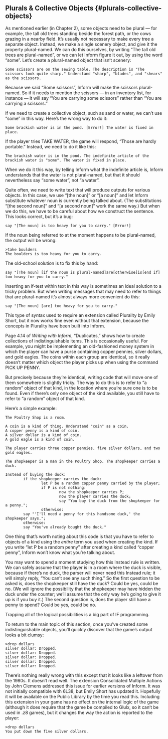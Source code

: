 ## Plurals &amp; Collective Objects {#plurals-collective-objects}

As mentioned earlier (in Chapter 2), some objects need to be plural — for example, the tall old trees standing beside the forest path, or the cows grazing in a nearby field. It’s usually not necessary to make every tree a separate object. Instead, we make a single scenery object, and give it the property plural-named. We can do this ourselves, by writing “The tall old trees are plural-named”, or we can let Inform figure it out, by using the word “some”. Let’s create a plural-named object that isn’t scenery:

```inform7
Some scissors are on the sewing table. The description is "The scissors look quite sharp." Understand "sharp", "blades", and "shears" as the scissors.
```

Because we said “Some scissors”, Inform will make the scissors plural-named. So if it needs to mention the scissors — in an inventory list, for instance — it will say “You are carrying some scissors” rather than “You are carrying a scissors.”

If we need to create a collective object, such as sand or water, we can’t use “some” in this way. Here’s the wrong way to do it:

```inform7
Some brackish water is in the pond. [Error!] The water is fixed in place.
```

If the player tries TAKE WATER, the game will respond, “Those are hardly portable.” Instead, we need to do it like this:

```inform7
The brackish water is in the pond. The indefinite article of the brackish water is "some". The water is fixed in place.
```

When we do it this way, by telling Inform what the indefinite article is, Inform understands that the water is not plural-named, but that it should nevertheless say “some water”, not “a water”.

Quite often, we need to write text that will produce outputs for various objects. In this case, we use “[the noun]” or “[a noun]” and let Inform substitute whatever noun is currently being talked about. (The substitutions “[the second noun]” and “[a second noun]” work the same way.) But when we do this, we have to be careful about how we construct the sentence. This looks correct, but it’s a bug:

```inform7
say "[The noun] is too heavy for you to carry." [Error!]
```

If the noun being referred to at the moment happens to be plural-named, the output will be wrong:

```
>take boulders
The boulders is too heavy for you to carry.
```

The old-school solution is to fix this by hand:

```inform7
say "[The noun] [if the noun is plural-named]are[otherwise]is[end if] too heavy for you to carry."
```

Inserting an if-test within text in this way is sometimes an ideal solution to a tricky problem. But when writing messages that may need to refer to things that are plural-named it’s almost always more convenient do this:

```inform7
say "[The noun] [are] too heavy for you to carry."
```

This type of syntax used to require an extension called Plurality by Emily Short, but it now works fine even without that extension, because the concepts in Plurality have been built into Inform.

Page 4.14 of _Writing with Inform_, “Duplicates,” shows how to create collections of indistinguishable items. This is occasionally useful. For example, you might be implementing an old-fashioned money system in which the player can have a purse containing copper pennies, silver dollars, and gold eagles. The coins within each group are identical, so it really doesn’t matter which object the player picks up when using the command PICK UP PENNY.

But precisely because they’re identical, writing code that will move one of them somewhere is slightly tricky. The way to do this is to refer to “a random” object of that kind, in the location where you’re sure one is to be found. Even if there’s only one object of the kind available, you still have to refer to “a random” object of that kind.

Here’s a simple example:

```inform7
The Poultry Shop is a room.

A coin is a kind of thing. Understand "coin" as a coin.
A copper penny is a kind of coin.
A silver dollar is a kind of coin.
A gold eagle is a kind of coin.

The player carries three copper pennies, five silver dollars, and two gold eagles.

The shopkeeper is a man in the Poultry Shop. The shopkeeper carries a duck.

Instead of buying the duck:
        if the shopkeeper carries the duck:
                let P be a random copper penny carried by the player;
                if P is not nothing:
                        now the shopkeeper carries P;
                        now the player carries the duck;
                        say "You buy the duck from the shopkeeper for a penny.";
                otherwise:
        say "'I'll need a penny for this handsome duck,' the shopkeeper says.";
        otherwise:
        say "You've already bought the duck."
```

One thing that’s worth noting about this code is that you have to refer to objects of a kind using the _entire_ term you used when creating the kind. If you write “let P be a random penny” after creating a kind called “copper penny”, Inform won’t know what you’re talking about.

You may want to spend a moment studying how this Instead rule is written. We can safely assume that the player is in a room where the duck is visible, because if there’s no duck, the parser will never need this Instead rule; it will simply reply, “You can’t see any such thing.” So the first question to be asked is, does the shopkeeper still have the duck? Could be yes, could be no. (We will ignore the possibility that the shopkeeper may have hidden the duck under the counter; we’ll assume that the only way he’s going to give it up is if you buy it.) The second question is, does the player still have a penny to spend? Could be yes, could be no.

Trapping all of the logical possibilities is a big part of IF programming.

To return to the main topic of this section, once you’ve created some indistinguishable objects, you’ll quickly discover that the game’s output looks a bit clumsy:

```
>drop dollars
silver dollar: Dropped.
silver dollar: Dropped.
silver dollar: Dropped.
silver dollar: Dropped.
silver dollar: Dropped.
```

There’s nothing really wrong with this except that it looks like a leftover from the 1980s. It doesn’t read well. The extension Consolidated Multiple Actions by John Clemens addressed this issue for earlier versions of Inform. It was not initially compatible with 6L38, but Emily Short has updated it. Hopefully it will be available on the Public Library by the time you read this. Including this extension in your game has no effect on the internal logic of the game (although it does require that the game be compiled to Glulx, so it can’t be used in .z8 games), but it changes the way the action is reported to the player:

```
>drop dollars
You put down the five silver dollars.
```

